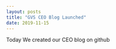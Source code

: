 ```yaml
---
layout: posts
title: "GVS CEO Blog Launched"
date: 2019-11-15
---
```

Today We created our CEO blog on github

